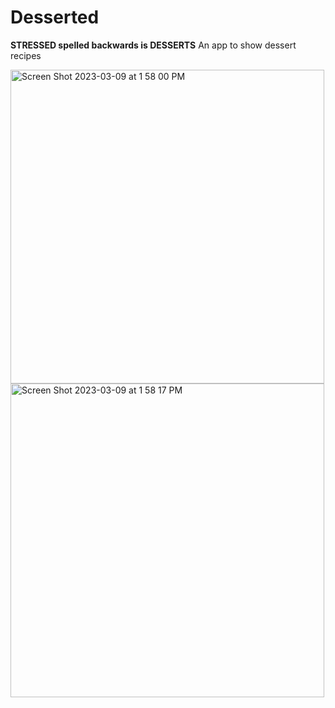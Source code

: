 # Desserted

**STRESSED spelled backwards is DESSERTS**
An app to show dessert recipes

<img width="502" alt="Screen Shot 2023-03-09 at 1 58 00 PM" src="https://user-images.githubusercontent.com/15903927/224139945-71b73ed4-59ea-4dd7-903c-8b9fc299aa6e.png">


<img width="502" alt="Screen Shot 2023-03-09 at 1 58 17 PM" src="https://user-images.githubusercontent.com/15903927/224140037-83d44d40-4daf-4d0c-bae6-de97b6106dce.png">
